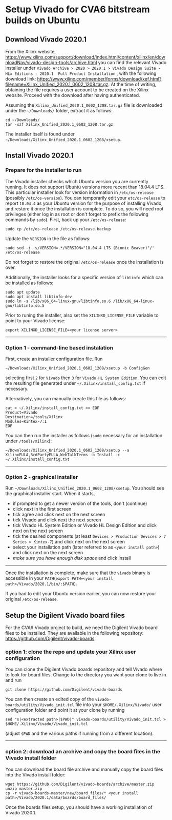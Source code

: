 # Setup Vivado for CVA6 bitstream builds on Ubuntu

## Download Vivado 2020.1

From the Xilinx website, https://www.xilinx.com/support/download/index.html/content/xilinx/en/downloadNav/vivado-design-tools/archive.html
you can find the relevant Vivado installer under
`Vivado Archive > 2020 > 2020.1 > Vivado Design Suite - HLx Editions - 2020.1  Full Product Installation`
, with the following download link:
https://www.xilinx.com/member/forms/download/xef.html?filename=Xilinx_Unified_2020.1_0602_1208.tar.gz.
At the time of writing, obtaining the file requires a user account to be created
on the Xilinx website. Proceed with the download after having authenticated.

Assuming the `Xilinx_Unified_2020.1_0602_1208.tar.gz` file is downloaded under the `~/Downloads/` folder, extract it as follows:
```
cd ~/Downloads/
tar -xzf Xilinx_Unified_2020.1_0602_1208.tar.gz
```
The installer itself is found under `~/Downloads/Xilinx_Unified_2020.1_0602_1208/xsetup`.

## Install Vivado 2020.1

### Prepare for the installer to run

The Vivado installer checks which Ubuntu version you are currently running. It
does not support Ubuntu versions more recent than 18.04.4 LTS. This particular
installer look for version information in `/etc/os-release` (possibly `/etc/os-version`).
You can temporarily edit your `etc/os-release` to report `18.04.4` as your
Ubuntu version for the purpose of installing Vivado, and restore it once the installation
is complete. To do so, you will need root privileges (either log in as root or
don't forget to prefix the following commands by `sudo`). First, back up your `/etc/os-release`:
```
sudo cp /etc/os-release /etc/os-release.backup
```
Update the `VERSION` in the file as follows:
```
sudo sed -i 's/VERSION=.*/VERSION="18.04.4 LTS (Bionic Beaver)"/' /etc/os-release
```
Do not forget to restore the  original `/etc/os-release` once the installation is over.

Additionally, the installer looks for a specific version of `libtinfo` which can be installed as follows:
```
sudo apt update
sudo apt install libtinfo-dev
sudo ln -s /lib/x86_64-linux-gnu/libtinfo.so.6 /lib/x86_64-linux-gnu/libtinfo.so.5
```

Prior to runing the installer, also set the `XILINXD_LICENSE_FILE` variable to point to your Vivado license:
```
export XILINXD_LICENSE_FILE=<your license server>
```

---

### Option 1 - command-line based instalation
First, create an installer configuration file. Run
```
~/Downloads/Xilinx_Unified_2020.1_0602_1208/xsetup -b ConfigGen
```
selecting first `2` for `Vivado` then `3` for `Vivado HL System Edition`.
You can edit the resulting file generated under `~/.Xilinx/install_config.txt` if necessary.

Alternatively, you can manually create this file as follows:
```
cat > ~/.Xilinx/install_config.txt << EOF
Product=Vivado
Destination=/tools/Xilinx
Modules=Kintex-7:1
EOF
```

You can then run the installer as follows (`sudo` necessary for an installation under `/tools/Xilinx`):
```
~/Downloads/Xilinx_Unified_2020.1_0602_1208/xsetup --a XilinxEULA,3rdPartyEULA,WebTalkTerms -b Install -c ~/.Xilinx/install_config.txt
```

---

### Option 2 - graphical installer
Run `~/Downloads/Xilinx_Unified_2020.1_0602_1208/xsetup`. You should see the graphical installer
start. When it starts,

 - if prompted to get a newer version of the tools, don't (continue)
 - click next in the first screen
 - tick agree and click next on the next screen
 - tick Vivado and click next the next screen
 - tick Vivado HL System Edition or Vivado HL Design Edition and click next on the next screen
 - tick the desired components (at least `Devices > Production Devices > 7 Series > Kintex-7`)
   and click next on the next screen
 - select your installation path (later referred to as `<your install path>`) and click next on the next screen
 - _make sure you have enough disk space_ and click install

---

Once the installation is complete, make sure that the `vivado` binary is accessible in your `PATH`(`export PATH=<your install path>/Vivado/2020.1/bin/:$PATH`).

If you had to edit your Ubuntu version earlier, you can now restore your original `/etc/os-release`.

## Setup the Digilent Vivado board files

For the CVA6 Vivado project to build, we need the Digilent Vivado board files
to be installed. They are available in the following repository:
https://github.com/Digilent/vivado-boards.

### option 1: clone the repo and update your Xilinx user configuration
You can clone the Digilent Vivado boards repository and tell Vivado where to look for board files. Change to the directory you want your clone to live in and run
```
git clone https://github.com/Digilent/vivado-boards
```
You can then create an edited copy of the `vivado-boards/utility/Vivado_init.tcl` file into your `$HOME/.Xilinx/Vivado/` user configuration folder and point it at your clone by running
```
sed "s|<extracted path>|$PWD|" vivado-boards/utility/Vivado_init.tcl > $HOME/.Xilinx/Vivado/Vivado_init.tcl
```
(adjust `$PWD` and the various paths if running from a different location).

---

### option 2: download an archive and copy the board files in the Vivado install folder
You can download the board file archive and manually copy the board files into the Vivado install folder:
```
wget https://github.com/Digilent/vivado-boards/archive/master.zip
unzip master.zip
cp -r vivado-boards-master/new/board_files/* <your install path>/Vivado/2020.1/data/boards/board_files/
```

Once the boards files setup, you should have a working installation of Vivado 2020.1.
